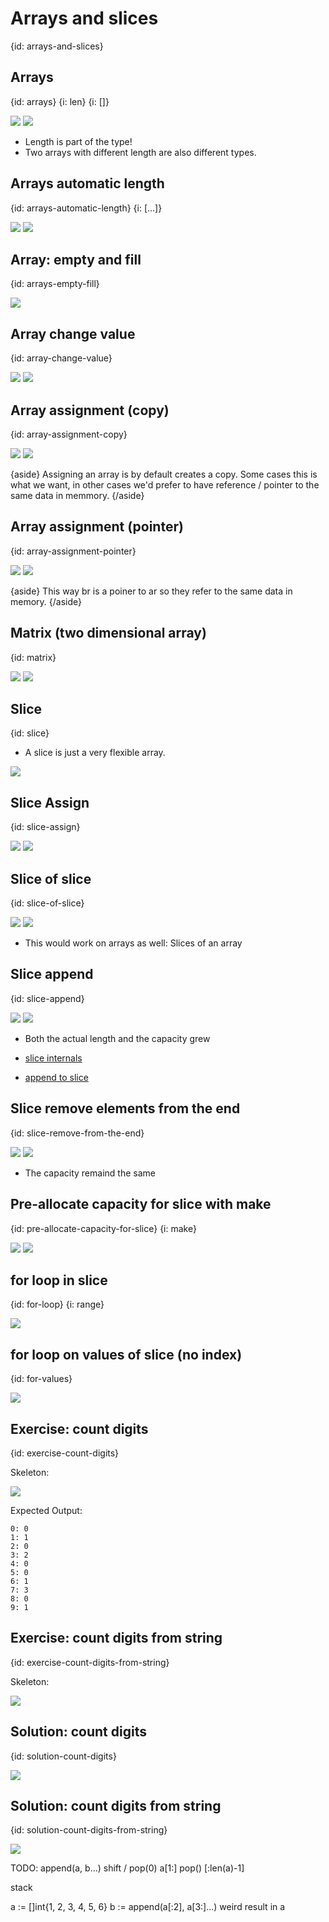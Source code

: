 # Arrays and slices
{id: arrays-and-slices}

## Arrays
{id: arrays}
{i: len}
{i: []}

![](examples/array/array.go)
![](examples/array/array.out)

* Length is part of the type!
* Two arrays with different length are also different types.

## Arrays automatic length
{id: arrays-automatic-length}
{i: [...]}

![](examples/array-auto-length/array_auto_length.go)
![](examples/array-auto-length/array_auto_length.out)


## Array: empty and fill
{id: arrays-empty-fill}

![](examples/array-fill/array-fill.go)


## Array change value
{id: array-change-value}

![](examples/array-change-value/array_change_value.go)
![](examples/array-change-value/array_change_value.out)


## Array assignment (copy)
{id: array-assignment-copy}


![](examples/array-assignment/array_assignment.go)
![](examples/array-assignment/array_assignment.out)

{aside}
Assigning an array is by default creates a copy.
Some cases this is what we want, in other cases we'd prefer to have reference / pointer to the same data in memmory.
{/aside}


## Array assignment (pointer)
{id: array-assignment-pointer}

![](examples/array-assignment-pointer/array_assignment_pointer.go)
![](examples/array-assignment-pointer/array_assignment_pointer.out)

{aside}
This way br is a poiner to ar so they refer to the same data in memory.
{/aside}

## Matrix (two dimensional array)
{id: matrix}

![](examples/array-matrix/array_matrix.go)
![](examples/array-matrix/array_matrix.out)


## Slice
{id: slice}

* A slice is just a very flexible array.

![](examples/slice/slice.go)


## Slice Assign
{id: slice-assign}

![](examples/slice-assign/slice_assign.go)
![](examples/slice-assign/slice_assign.out)

## Slice of slice
{id: slice-of-slice}


![](examples/slice-of-slice/slice_of_slice.go)
![](examples/slice-of-slice/slice_of_slice.out)

* This would work on arrays as well: Slices of an array

## Slice append
{id: slice-append}

![](examples/slice-append/slice_append.go)
![](examples/slice-append/slice_append.out)

* Both the actual length and the capacity grew


* [slice internals](https://blog.golang.org/go-slices-usage-and-internals)
* [append to slice](https://tour.golang.org/moretypes/15)


## Slice remove elements from the end
{id: slice-remove-from-the-end}

![](examples/slice-remove-last/slice_remove_last_element.go)
![](examples/slice-remove-last/slice_remove_last_element.out)

* The capacity remaind the same


## Pre-allocate capacity for slice with make
{id: pre-allocate-capacity-for-slice}
{i: make}

![](examples/slice-pre-allocate/slice_pre_allocate.go)
![](examples/slice-pre-allocate/slice_pre_allocate.out)

## for loop in slice
{id: for-loop}
{i: range}

![](examples/loop/loop.go)

## for loop on values of slice (no index)
{id: for-values}

![](examples/for-values/for_values.go)

## Exercise: count digits
{id: exercise-count-digits}

Skeleton:

![](examples/count-digits-exercise/count-digits-exercise.go)

Expected Output:

```
0: 0
1: 1
2: 0
3: 2
4: 0
5: 0
6: 1
7: 3
8: 0
9: 1
```

## Exercise: count digits from string
{id: exercise-count-digits-from-string}

Skeleton:

![](examples/count-digits-skeleton/skeleton.go)

## Solution: count digits
{id: solution-count-digits}

![](examples/count-digits/count-digits.go)

## Solution: count digits from string
{id: solution-count-digits-from-string}

![](examples/count-digits-again/count-digits-again.go)


TODO:  append(a, b...)
shift / pop(0)   a[1:]
pop()   [:len(a)-1]

stack

a := []int{1, 2, 3, 4, 5, 6}
b := append(a[:2], a[3:]...)
weird result in a

